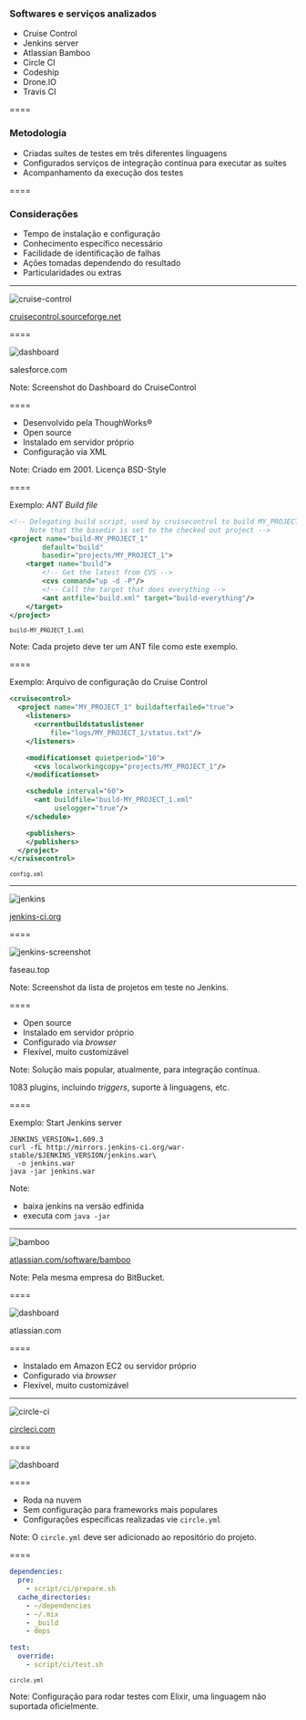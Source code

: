 ### Softwares e serviços analizados

- Cruise Control
- Jenkins server
- Atlassian Bamboo
- Circle CI
- Codeship
- Drone.IO
- Travis CI

====

### Metodologia

- Criadas suítes de testes em três diferentes linguagens
- Configurados serviços de integração contínua
  para executar as suítes
- Acompanhamento da execução dos testes

====

### Considerações

- Tempo de instalação e configuração
- Conhecimento específico necessário
- Facilidade de identificação de falhas
- Ações tomadas dependendo do resultado
- Particularidades ou extras

----

![cruise-control](img/logos/cruise-control.png) <!-- .element: class="no-border no-background" -->

[cruisecontrol.sourceforge.net](http://cruisecontrol.sourceforge.net/)

====

![dashboard](img/cruise-control-dashboard.jpg)

salesforce.com <!-- .element: class="credits" -->

Note:
Screenshot do Dashboard do CruiseControl

====

- Desenvolvido pela ThoughWorks®
- Open source
- Instalado em servidor próprio
- Configuração via XML

Note:
Criado em 2001.
Licença BSD-Style

====

Exemplo: _ANT Build file_

```xml
<!-- Delegating build script, used by cruisecontrol to build MY_PROJECT_1.
     Note that the basedir is set to the checked out project -->
<project name="build-MY_PROJECT_1"
        default="build"
        basedir="projects/MY_PROJECT_1">
    <target name="build">
        <!-- Get the latest from CVS -->
        <cvs command="up -d -P"/>
        <!-- Call the target that does everything -->
        <ant antfile="build.xml" target="build-everything"/>
    </target>
</project>
```

<small>`build-MY_PROJECT_1.xml`</small>

Note:
Cada projeto deve ter um ANT file como este exemplo.

====

Exemplo: Arquivo de configuração do Cruise Control

```xml
<cruisecontrol>
  <project name="MY_PROJECT_1" buildafterfailed="true">
    <listeners>
      <currentbuildstatuslistener
          file="logs/MY_PROJECT_1/status.txt"/>
    </listeners>

    <modificationset quietperiod="10">
      <cvs localworkingcopy="projects/MY_PROJECT_1"/>
    </modificationset>

    <schedule interval="60">
      <ant buildfile="build-MY_PROJECT_1.xml"
           uselogger="true"/>
    </schedule>

    <publishers>
    </publishers>
  </project>
</cruisecontrol>
```

<small>`config.xml`</small>

----

![jenkins](img/logos/jenkins.png) <!-- .element: class="no-border no-background" -->

[jenkins-ci.org](https://jenkins-ci.org/)

====

![jenkins-screenshot](img/jenkins-screenshot.png)

faseau.top <!-- .element: class="credits" -->

Note:
Screenshot da lista de projetos em teste no
Jenkins.

====

- Open source
- Instalado em servidor próprio
- Configurado via _browser_
- Flexível, muito customizável

Note:
Solução mais popular, atualmente,
para integração contínua.

1083 plugins, incluindo _triggers_,
suporte à linguagens, etc.

====

Exemplo: Start Jenkins server

```console
JENKINS_VERSION=1.609.3
curl -fL http://mirrors.jenkins-ci.org/war-stable/$JENKINS_VERSION/jenkins.war\
  -o jenkins.war
java -jar jenkins.war
```

Note:
- baixa jenkins na versão edfinida
- executa com `java -jar`

----

![bamboo](img/logos/bamboo.png) <!-- .element: class="no-border no-background" -->

[atlassian.com/software/bamboo](https://www.atlassian.com/software/bamboo)

Note:
Pela mesma empresa do BitBucket.

====

![dashboard](img/bamboo-dashboard.png)

atlassian.com <!-- .element: class="credits" -->

====

- Instalado em Amazon EC2 ou servidor próprio
- Configurado via _browser_
- Flexível, muito customizável

----

![circle-ci](img/logos/circle-ci.png) <!-- .element: class="no-border no-background" -->

[circleci.com](https://circleci.com/)

====

![dashboard](img/circleci-dashboard.png)

====

- Roda na nuvem
- Sem configuração para frameworks mais populares
- Configurações específicas realizadas vie `circle.yml`

Note:
O `circle.yml` deve ser adicionado ao repositório
do projeto.

====

```yml
dependencies:
  pre:
    - script/ci/prepare.sh
  cache_directories:
    - ~/dependencies
    - ~/.mix
    - _build
    - deps

test:
  override:
    - script/ci/test.sh
```

<small>`circle.yml`</small>

Note:
Configuração para rodar testes com Elixir,
uma linguagem não suportada oficielmente.

